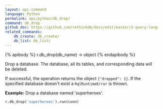 ```yaml
---
layout: api-command 
language: Python
permalink: api/python/db_drop/
command: db_drop 
github_doc: https://github.com/rethinkdb/docs/edit/master/2-query-language/api/python/manipulating-databases/db_drop.md
related_commands:
    db_create: db_create/
    db_list: db_list/
---
```


{% apibody %}
r.db_drop(db_name) &rarr; object
{% endapibody %}

Drop a database. The database, all its tables, and corresponding data will be deleted.

If successful, the operation returns the object `{"dropped": 1}`. If the specified database
doesn't exist a `RqlRuntimeError` is thrown.

__Example:__ Drop a database named 'superheroes'.

```py
r.db_drop('superheroes').run(conn)
```


